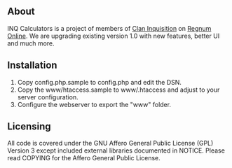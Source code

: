 About
-----

INQ Calculators is a project of members of [Clan Inquisition][1] on [Regnum
Online][2].  We are upgrading existing version 1.0 with new features, better
UI and much more.

[1]: http://www.claninquisition.org/
[2]: http://regnumonline.com.ar/

Installation
------------

1. Copy config.php.sample to config.php and edit the DSN.
2. Copy the www/htaccess.sample to www/.htaccess and adjust to your server configuration.
3. Configure the webserver to export the "www" folder.

Licensing
---------

All code is covered under the GNU Affero General Public License (GPL) Version 3
except included external libraries documented in NOTICE.   Please read COPYING
for the Affero General Public License.
